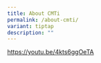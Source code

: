 ```yaml
---
title: About CMTi
permalink: /about-cmti/
variant: tiptap
description: ""
---
```

<p></p>
<p></p>
<p><a href="https://youtu.be/4kts6ggOeTA" rel="noopener noreferrer nofollow" target="_blank">https://youtu.be/4kts6ggOeTA</a>
</p>